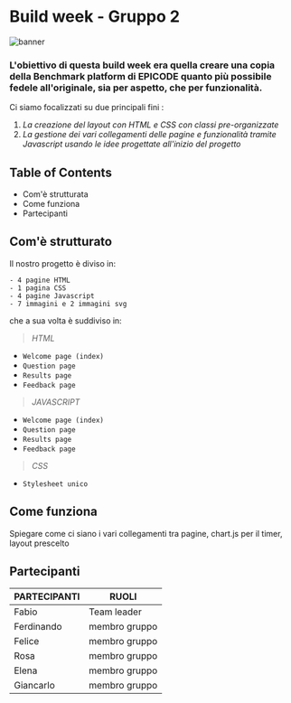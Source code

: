 # Build week - Gruppo 2 

<!-- BANNER DA INSERIRE QUI --> 
![banner](https://github.com/Faffo96/gruppo-2/assets/157897660/d29a9fdb-2ce2-4ff5-857e-54d4cfbe7531)



### L'obiettivo di questa build week era quella creare una copia della Benchmark platform di EPICODE quanto più possibile fedele all'originale, sia per aspetto, che per funzionalità. 

<!-- SPAZIO DA METTERE + BADGES (dynamic e static) --> 
<!-- https://shields.io/badges // link per creare le badges --> 

Ci siamo focalizzati su due principali fini : 
1. _La creazione del layout con HTML e CSS con classi pre-organizzate_
2. _La gestione dei vari collegamenti delle pagine e funzionalità tramite Javascript usando le idee progettate all'inizio del progetto_


<!-- demo delle slide --> 

<!-- inserire link ai vari argomenti in modo da poter andare direttamente all'argomento scelto --> 
## Table of Contents 
- Com'è strutturata
- Come funziona
- Partecipanti

<!-- SPAZIO DA METTERE --> 

## Com'è strutturato
Il nostro progetto è diviso in:
```
- 4 pagine HTML 
- 1 pagina CSS 
- 4 pagine Javascript
- 7 immagini e 2 immagini svg
```
 che a sua volta è suddiviso in: 
> _HTML_
- `Welcome page (index)`
- `Question page `
- `Results page`
- `Feedback page`
  <!-- da rivedere il nome dei file siccome sono uguali --> 
> _JAVASCRIPT_
- `Welcome page (index)`
- `Question page `
- `Results page`
- `Feedback page`
  
 > _CSS_
- `Stylesheet unico`

<!-- SPAZIO DA METTERE --> 
  
## Come funziona 
Spiegare come ci siano i vari collegamenti tra pagine, chart.js per il timer, layout prescelto 

<!-- SPAZIO DA METTERE + COLLEGARE IL LINK DELL'ACCOUNT GIT A CIASCUNO DI NOI --> 

## Partecipanti

| PARTECIPANTI | RUOLI | 
| ----------- |  ----------- |
| Fabio | Team leader |
| Ferdinando | membro gruppo |
| Felice | membro gruppo |
| Rosa|  membro gruppo |
| Elena | membro gruppo |
| Giancarlo | membro gruppo |


<!-- anchor per tornare su --> 







